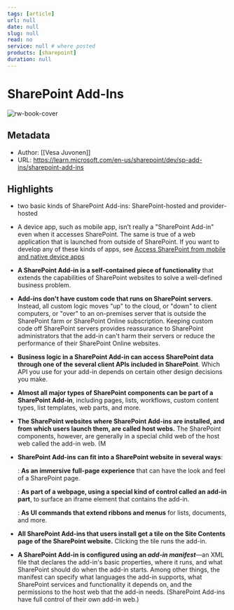 ```yaml
---
tags: [article]
url: null
date: null
slug: null
read: no
service: null # where posted
products: [sharepoint]
duration: null
---
```


# SharePoint Add-Ins

![rw-book-cover](https://learn.microsoft.com/en-us/media/logos/logo-ms-social.png)

## Metadata
- Author: [[Vesa Juvonen]]
- URL: https://learn.microsoft.com/en-us/sharepoint/dev/sp-add-ins/sharepoint-add-ins

## Highlights
- two basic kinds of SharePoint Add-ins: SharePoint-hosted and provider-hosted
- A device app, such as mobile app, isn't really a "SharePoint Add-in" even when it accesses SharePoint. The same is true of a web application that is launched from outside of SharePoint. If you want to develop any of these kinds of apps, see [Access SharePoint from mobile and native device apps](https://msdn.microsoft.com/library/42014171-5ee5-421d-9cde-413efc3aecef%28Office.15%29.aspx)
- **A SharePoint Add-in is a self-contained piece of functionality** that extends the capabilities of SharePoint websites to solve a well-defined business problem.
- **Add-ins don't have custom code that runs on SharePoint servers**. Instead, all custom logic moves "up" to the cloud, or "down" to client computers, or "over" to an on-premises server that is outside the SharePoint farm or SharePoint Online subscription. Keeping custom code off SharePoint servers provides reassurance to SharePoint administrators that the add-in can't harm their servers or reduce the performance of their SharePoint Online websites.
- **Business logic in a SharePoint Add-in can access SharePoint data through one of the several client APIs included in SharePoint**. Which API you use for your add-in depends on certain other design decisions you make.
- **Almost all major types of SharePoint components can be part of a SharePoint Add-in**, including pages, lists, workflows, custom content types, list templates, web parts, and more.
- **The SharePoint websites where SharePoint Add-ins are installed, and from which users launch them, are called host webs.** The SharePoint components, however, are generally in a special child web of the host web called the add-in web. (M
- **SharePoint Add-ins can fit into a SharePoint website in several ways**:

  : **As an immersive full-page experience** that can have the look and feel of a SharePoint page.

  : **As part of a webpage, using a special kind of control called an add-in part**, to surface an iframe element that contains the add-in.

  : **As UI commands that extend ribbons and menus** for lists, documents, and more.
- **All SharePoint Add-ins that users install get a tile on the Site Contents page of the SharePoint website.** Clicking the tile runs the add-in.
- **A SharePoint Add-in is configured using an *add-in manifest***—an XML file that declares the add-in's basic properties, where it runs, and what SharePoint should do when the add-in starts. Among other things, the manifest can specify what languages the add-in supports, what SharePoint services and functionality it depends on, and the permissions to the host web that the add-in needs. (SharePoint Add-ins have full control of their own add-in web.)

